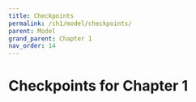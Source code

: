 ```yaml
---
title: Checkpoints
permalink: /ch1/model/checkpoints/
parent: Model
grand_parent: Chapter 1
nav_order: 14
---
```


# Checkpoints for Chapter 1
